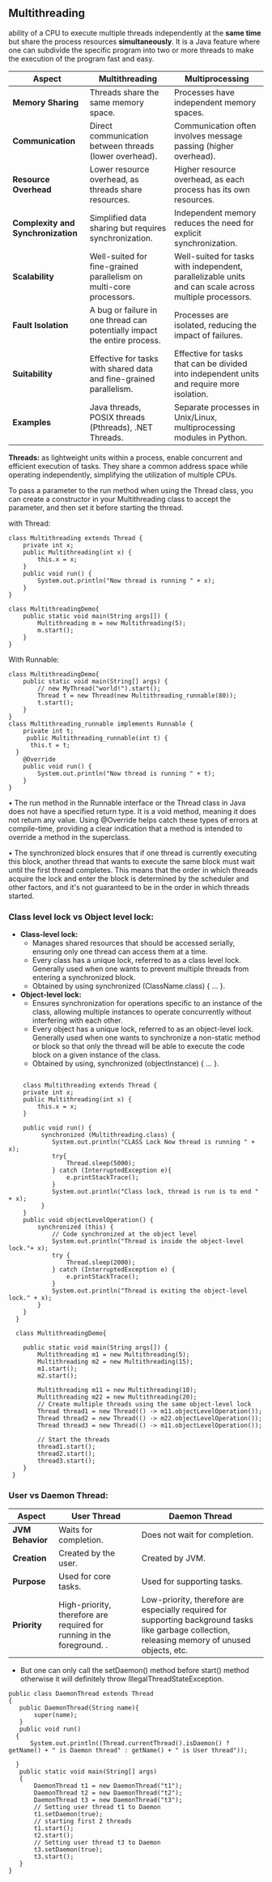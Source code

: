 ## Multithreading 

ability of a CPU to execute multiple threads independently at the **same time** but share the process resources **simultaneously**. It is a Java feature where one can subdivide the specific 
program into two or more threads to make the execution of the program fast and easy.


| Aspect                             | Multithreading                                          | Multiprocessing                                         |
|------------------------------------|--------------------------------------------------------|----------------------------------------------------------|
| **Memory Sharing**                 | Threads share the same memory space.                   | Processes have independent memory spaces.                 |
| **Communication**                  | Direct communication between threads (lower overhead). | Communication often involves message passing (higher overhead). |
| **Resource Overhead**              | Lower resource overhead, as threads share resources.   | Higher resource overhead, as each process has its own resources. |
| **Complexity and Synchronization** | Simplified data sharing but requires synchronization.  | Independent memory reduces the need for explicit synchronization. |
| **Scalability**                    | Well-suited for fine-grained parallelism on multi-core processors. | Well-suited for tasks with independent, parallelizable units and can scale across multiple processors. |
| **Fault Isolation**                | A bug or failure in one thread can potentially impact the entire process. | Processes are isolated, reducing the impact of failures. |
| **Suitability**                    | Effective for tasks with shared data and fine-grained parallelism. | Effective for tasks that can be divided into independent units and require more isolation. |
| **Examples**                       | Java threads, POSIX threads (Pthreads), .NET Threads.   | Separate processes in Unix/Linux, multiprocessing modules in Python. |

**Threads:** as lightweight units within a process, enable concurrent and efficient execution of tasks. They share a common address space while operating independently, simplifying the utilization of multiple CPUs.

To pass a parameter to the run method when using the Thread class, you can create a constructor in your Multithreading class to accept the parameter, and then set it before starting the thread. 

with Thread:
```
class Multithreading extends Thread {
    private int x;
    public Multithreading(int x) {
        this.x = x;
    }
    public void run() {
        System.out.println("Now thread is running " + x);
    }
}

class MultithreadingDemo{
    public static void main(String args[]) {
        Multithreading m = new Multithreading(5);
        m.start();
    }
}
```
With Runnable:
```
class MultithreadingDemo{
    public static void main(String[] args) {
        // new MyThread("world!").start();
        Thread t = new Thread(new Multithreading_runnable(80));
        t.start();
    }   
}
class Multithreading_runnable implements Runnable {
    private int t;
     public Multithreading_runnable(int t) {
      this.t = t;
  }
    @Override
    public void run() {
        System.out.println("Now thread is running " + t);
    }
}
```
• The run method in the Runnable interface or the Thread class in Java does not have a specified return type. It is a void method, meaning it does not return any value.
    Using @Override helps catch these types of errors at compile-time, providing a clear indication that a method is intended to override a method in the superclass.

• The synchronized block ensures that if one thread is currently executing this block, another thread that wants to execute the same block must wait until the first thread completes. This means that the order in which threads acquire the lock and enter the block is determined by the scheduler and other factors, and it's not guaranteed to be in the order in which threads started.

### Class level lock vs Object level lock:

- **Class-level lock:**
  - Manages shared resources that should be accessed serially, ensuring only one thread can access them at a time.
  - Every class has a unique lock, referred to as a class level lock. Generally used when one wants to prevent multiple threads from entering a synchronized block. 
  - Obtained by using synchronized (ClassName.class) { ... }.
- **Object-level lock:**
  - Ensures synchronization for operations specific to an instance of the class, allowing multiple instances to operate concurrently without interfering with each other.
  - Every object has a unique lock, referred to as an object-level lock. Generally used when one wants to synchronize a non-static method or block so that only the thread will be able to execute the code block on a given instance of the class.
  - Obtained by using, synchronized (objectInstance) { ... }.

```
    
    class Multithreading extends Thread {
    private int x;
    public Multithreading(int x) {
        this.x = x;
    }
    
    public void run() {
         synchronized (Multithreading.class) {
            System.out.println("CLASS Lock Now thread is running " + x);
            try{
                Thread.sleep(5000);
            } catch (InterruptedException e){
                e.printStackTrace();
            }
            System.out.println("Class lock, thread is run is to end " + x);
         }
    }
    public void objectLevelOperation() {
        synchronized (this) {
            // Code synchronized at the object level
            System.out.println("Thread is inside the object-level lock."+ x);
            try {
                Thread.sleep(2000);
            } catch (InterruptedException e) {
                e.printStackTrace();
            }
            System.out.println("Thread is exiting the object-level lock." + x);
        }
    }
  }
  
  class MultithreadingDemo{

    public static void main(String args[]) {
        Multithreading m1 = new Multithreading(5);
        Multithreading m2 = new Multithreading(15);
        m1.start();
        m2.start();
        
        Multithreading m11 = new Multithreading(10);
        Multithreading m22 = new Multithreading(20);
        // Create multiple threads using the same object-level lock
        Thread thread1 = new Thread(() -> m11.objectLevelOperation());
        Thread thread2 = new Thread(() -> m22.objectLevelOperation());
        Thread thread3 = new Thread(() -> m11.objectLevelOperation());

        // Start the threads
        thread1.start();
        thread2.start();
        thread3.start();
    }
 }
```
### User vs Daemon Thread:

| Aspect              | User Thread                     | Daemon Thread                   |
|---------------------|---------------------------------|---------------------------------|
| **JVM Behavior**    | Waits for completion.           | Does not wait for completion.   |
| **Creation**        | Created by the user.            | Created by JVM.                 |
| **Purpose**         | Used for core tasks.             | Used for supporting tasks.      |
| **Priority**        | High-priority, therefore are required for running in the foreground. . | Low-priority, therefore are especially required for supporting background tasks like garbage collection, releasing memory of unused objects, etc. |

- But one can only call the setDaemon() method before start() method otherwise it will definitely throw IllegalThreadStateException.
  
```
public class DaemonThread extends Thread 
{ 
   public DaemonThread(String name){ 
       super(name); 
   } 
   public void run() 
  {
      System.out.println((Thread.currentThread().isDaemon() ? getName() + " is Daemon thread" : getName() + " is User thread"));

  }
   public static void main(String[] args) 
   {  
       DaemonThread t1 = new DaemonThread("t1"); 
       DaemonThread t2 = new DaemonThread("t2"); 
       DaemonThread t3 = new DaemonThread("t3");  
       // Setting user thread t1 to Daemon 
       t1.setDaemon(true);       
       // starting first 2 threads  
       t1.start();  
       t2.start();   
       // Setting user thread t3 to Daemon 
       t3.setDaemon(true);  
       t3.start();         
   }  
}
```










